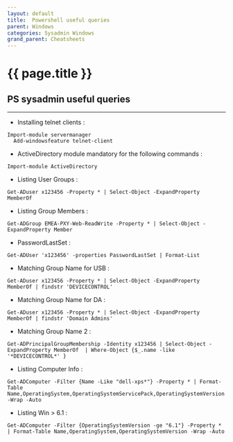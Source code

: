 ```yaml
---
layout: default
title:  Powershell useful queries
parent: Windows
categories: Sysadmin Windows
grand_parent: Cheatsheets
---
```


# {{ page.title }}


## PS sysadmin useful queries
-----------------------------------------------

* Installing telnet clients   : 	
```
Import-module servermanager
  Add-windowsfeature telnet-client
```

* ActiveDirectory module mandatory for the following commands : 	
```
Import-module ActiveDirectory
```

* Listing User Groups   : 	
```
Get-ADuser x123456 -Property * | Select-Object -ExpandProperty MemberOf 
```

* Listing Group Members :
```
Get-ADGroup EMEA-PXY-Web-ReadWrite -Property * | Select-Object -ExpandProperty Member 
```

* PasswordLastSet       :
```
Get-ADUser 'x123456' -properties PasswordLastSet | Format-List
```

* Matching Group Name for USB : 
```
Get-ADuser x123456 -Property * | Select-Object -ExpandProperty MemberOf | findstr 'DEVICECONTROL'
```

* Matching Group Name for DA : 	
```
Get-ADuser x123456 -Property * | Select-Object -ExpandProperty MemberOf | findstr 'Domain Admins'
```

* Matching Group Name 2 : 	
```
Get-ADPrincipalGroupMembership -Identity x123456 | Select-Object -ExpandProperty MemberOf  | Where-Object {$_.name -like '*DEVICECONTROL*' } 		
```

* Listing Computer Info : 	
```
Get-ADComputer -Filter {Name -Like "dell-xps*"} -Property * | Format-Table Name,OperatingSystem,OperatingSystemServicePack,OperatingSystemVersion -Wrap -Auto
```

* Listing Win > 6.1 	: 
```
Get-ADComputer -Filter {OperatingSystemVersion -ge "6.1"} -Property * | Format-Table Name,OperatingSystem,OperatingSystemVersion -Wrap -Auto
```
